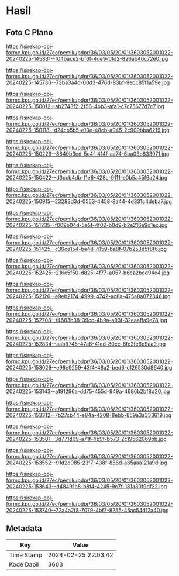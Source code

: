# Hasil

## Foto C Plano

https://sirekap-obj-formc.kpu.go.id/27ec/pemilu/pdpr/36/03/05/20/01/3603052001022-20240225-145831--f04bace2-bf6f-4de9-b1d2-826ab40c72e0.jpg

https://sirekap-obj-formc.kpu.go.id/27ec/pemilu/pdpr/36/03/05/20/01/3603052001022-20240225-145730--73ba3a4d-00d3-476d-83bf-9edc85f1a59e.jpg

https://sirekap-obj-formc.kpu.go.id/27ec/pemilu/pdpr/36/03/05/20/01/3603052001022-20240225-150012--ab2743f2-2f56-4bb3-afa1-c7c75677d7c7.jpg

https://sirekap-obj-formc.kpu.go.id/27ec/pemilu/pdpr/36/03/05/20/01/3603052001022-20240225-150118--d24cb5b5-e10e-48cb-a945-2c909bba6219.jpg

https://sirekap-obj-formc.kpu.go.id/27ec/pemilu/pdpr/36/03/05/20/01/3603052001022-20240225-150226--8840b3ed-5c4f-414f-aa74-6ba03b833971.jpg

https://sirekap-obj-formc.kpu.go.id/27ec/pemilu/pdpr/36/03/05/20/01/3603052001022-20240225-150422--d3ccb4db-f1e6-428c-9111-e0b5a45f6a24.jpg

https://sirekap-obj-formc.kpu.go.id/27ec/pemilu/pdpr/36/03/05/20/01/3603052001022-20240225-150915--23283d3d-0553-4458-8a44-4d331c4deba7.jpg

https://sirekap-obj-formc.kpu.go.id/27ec/pemilu/pdpr/36/03/05/20/01/3603052001022-20240225-151235--f009b04d-5e5f-4f02-b0d9-b2e216e9d1ec.jpg

https://sirekap-obj-formc.kpu.go.id/27ec/pemilu/pdpr/36/03/05/20/01/3603052001022-20240225-151425--c30ce154-be48-4159-ba8f-07b253d5f8f6.jpg

https://sirekap-obj-formc.kpu.go.id/27ec/pemilu/pdpr/36/03/05/20/01/3603052001022-20240225-152425--216e5f50-d825-4f77-a057-b6ca2bcd94e4.jpg

https://sirekap-obj-formc.kpu.go.id/27ec/pemilu/pdpr/36/03/05/20/01/3603052001022-20240225-152126--e9eb2174-4999-4742-ac8a-475a8a072346.jpg

https://sirekap-obj-formc.kpu.go.id/27ec/pemilu/pdpr/36/03/05/20/01/3603052001022-20240225-152708--f4683b38-39cc-4b9a-a93f-32eaaffa9e78.jpg

https://sirekap-obj-formc.kpu.go.id/27ec/pemilu/pdpr/36/03/05/20/01/3603052001022-20240225-152834--aabff745-47a6-41cd-80cc-6fc2fe6e9aa9.jpg

https://sirekap-obj-formc.kpu.go.id/27ec/pemilu/pdpr/36/03/05/20/01/3603052001022-20240225-153026--e96e9259-43f4-48a2-bed6-c126530d8640.jpg

https://sirekap-obj-formc.kpu.go.id/27ec/pemilu/pdpr/36/03/05/20/01/3603052001022-20240225-153143--a191296a-dd75-455d-949a-4686b2bf8d20.jpg

https://sirekap-obj-formc.kpu.go.id/27ec/pemilu/pdpr/36/03/05/20/01/3603052001022-20240225-153312--7b27cb44-e84a-4208-8ebb-859a3a333619.jpg

https://sirekap-obj-formc.kpu.go.id/27ec/pemilu/pdpr/36/03/05/20/01/3603052001022-20240225-153501--3d771d09-a71f-4b9f-b573-2c19562069bb.jpg

https://sirekap-obj-formc.kpu.go.id/27ec/pemilu/pdpr/36/03/05/20/01/3603052001022-20240225-153552--91d2d085-23f7-438f-856d-a65aaa121a9d.jpg

https://sirekap-obj-formc.kpu.go.id/27ec/pemilu/pdpr/36/03/05/20/01/3603052001022-20240225-153643--d48491b8-b8f4-4245-9c7f-181a30f9df22.jpg

https://sirekap-obj-formc.kpu.go.id/27ec/pemilu/pdpr/36/03/05/20/01/3603052001022-20240225-153740--72a4a2f8-7079-4bf7-8255-45ac54df2a40.jpg


## Metadata

| Key        | Value               |
| ---------- | ------------------- |
| Time Stamp | 2024-02-25 22:03:42 |
| Kode Dapil | 3603                |



